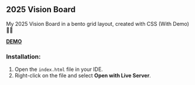 ## 2025 Vision Board
My 2025 Vision Board in a bento grid layout, created with CSS (With Demo) 🍒✨

[**DEMO**](https://esther-pui.github.io/2025-vision-board/)

### Installation:
1. Open the `index.html` file in your IDE.
2. Right-click on the file and select **Open with Live Server**.
